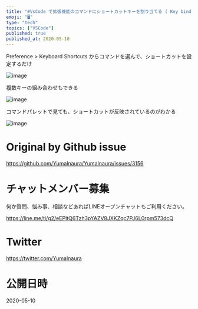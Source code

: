 ```yaml
---
title: "#VsCode で拡張機能のコマンドにショートカットキーを割り当てる ( Key binding preference extension "
emoji: "🖥"
type: "tech"
topics: ["VSCode"]
published: true
published_at: 2020-05-10
---
```


Preference > Keyboard Shortcuts からコマンドを選んで、ショートカットを設定するだけ

![image](https://user-images.githubusercontent.com/13635059/81463237-ed71e900-91f2-11ea-9841-751a506d798c.png)

複数キーの組み合わせもできる


![image](https://user-images.githubusercontent.com/13635059/81463238-ee0a7f80-91f2-11ea-8ece-722abb4be92e.png)

コマンドパレットで見ても、ショートカットが反映されているのがわかる

![image](https://user-images.githubusercontent.com/13635059/81463269-45a8eb00-91f3-11ea-9990-38e21c00f12c.png)



# Original by Github issue

https://github.com/YumaInaura/YumaInaura/issues/3156











<!-- Update From Qiita API -->

# チャットメンバー募集


何か質問、悩み事、相談などあればLINEオープンチャットもご利用ください。

https://line.me/ti/g2/eEPltQ6Tzh3pYAZV8JXKZqc7PJ6L0rpm573dcQ





# Twitter


https://twitter.com/YumaInaura


<!-- Update From Qiita API -->



# 公開日時

2020-05-10
